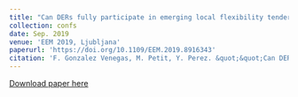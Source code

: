 ```yaml
---
title: "Can DERs fully participate in emerging local flexibility tenders?"
collection: confs
date: Sep. 2019
venue: 'EEM 2019, Ljubljana'
paperurl: 'https://doi.org/10.1109/EEM.2019.8916343'
citation: 'F. Gonzalez Venegas, M. Petit, Y. Perez. &quot;&quot;Can DERs fully participate in emerging local flexibility tenders?,&quot;&quot; <i>16th International Conference on the European Energy Market (EEM)</i>, Ljubljana, September 2019'
---
```


<a href='https://doi.org/10.1109/EEM.2019.8916343'>Download paper here</a>

